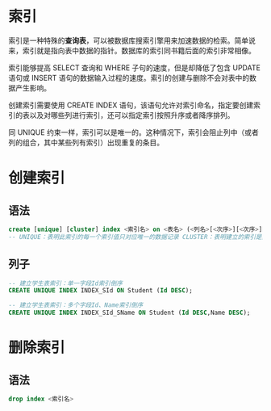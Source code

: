 # 索引
索引是一种特殊的**查询表**，可以被数据库搜索引擎用来加速数据的检索。简单说来，索引就是指向表中数据的指针。数据库的索引同书籍后面的索引非常相像。

索引能够提高 SELECT 查询和 WHERE 子句的速度，但是却降低了包含 UPDATE 语句或 INSERT 语句的数据输入过程的速度。索引的创建与删除不会对表中的数据产生影响。

创建索引需要使用 CREATE INDEX 语句，该语句允许对索引命名，指定要创建索引的表以及对哪些列进行索引，还可以指定索引按照升序或者降序排列。

同 UNIQUE 约束一样，索引可以是唯一的。这种情况下，索引会阻止列中（或者列的组合，其中某些列有索引）出现重复的条目。

# 创建索引
## 语法
```sql
create [unique] [cluster] index <索引名> on <表名> (<列名>[<次序>][<次序>][,<列名>[<次序>]]...)
-- UNIQUE：表明此索引的每一个索引值只对应唯一的数据记录 CLUSTER：表明建立的索引是聚集索引 次序：可选ASC(升序)或DESC(降序)，默认ASC
```

## 列子
```sql
-- 建立学生表索引：单一字段Id索引倒序
CREATE UNIQUE INDEX INDEX_SId ON Student (Id DESC);

-- 建立学生表索引：多个字段Id、Name索引倒序
CREATE UNIQUE INDEX INDEX_SId_SName ON Student (Id DESC,Name DESC);
```

# 删除索引
## 语法
```sql
drop index <索引名>
```